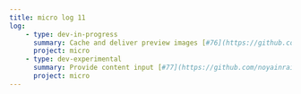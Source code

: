 ```yaml
---
title: micro log 11
log:
    - type: dev-in-progress
      summary: Cache and deliver preview images [#76](https://github.com/noyainrain/micro/issues/76)
      project: micro
    - type: dev-experimental
      summary: Provide content input [#77](https://github.com/noyainrain/micro/issues/77)
      project: micro
---
```

